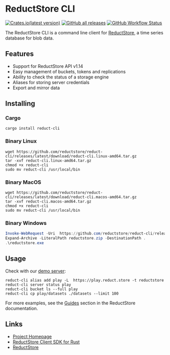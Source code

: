 # ReductStore CLI


[![Crates.io(latest version)](https://img.shields.io/crates/dv/reduct-cli)](https://crates.io/crates/reduct-cli)
[![GitHub all releases](https://img.shields.io/github/downloads/reductstore/reduct-cli/total)](https://github.com/reductstore/reduct-cli/releases/latest)
[![GitHub Workflow Status](https://img.shields.io/github/actions/workflow/status/reductstore/reduct-cli/ci.yml?branch=main)](https://github.com/reductstore/reduct-cli/actions)


The ReductStore CLI is a command line client for [ReductStore](https://www.reduct.store), a time series database for
blob data.

## Features

* Support for ReductStore API v1.14
* Easy management of buckets, tokens and replications
* Ability to check the status of a storage engine
* Aliases for storing server credentials
* Export and mirror data

## Installing

### Cargo

```shell
cargo install reduct-cli
```

### Binary Linux

```shell
wget https://github.com/reductstore/reduct-cli/releases/latest/download/reduct-cli.linux-amd64.tar.gz
tar -xvf reduct-cli.linux-amd64.tar.gz
chmod +x reduct-cli
sudo mv reduct-cli /usr/local/bin
```

### Binary MacOS

```shell
wget https://github.com/reductstore/reduct-cli/releases/latest/download/reduct-cli.macos-amd64.tar.gz
tar -xvf reduct-cli.macos-amd64.tar.gz
chmod +x reduct-cli
sudo mv reduct-cli /usr/local/bin
```


### Binary Windows

```powershell
Invoke-WebRequest -Uri  https://github.com/reductstore/reduct-cli/releases/latest/download/reduct-cli.win-amd64.zip -OutFile reductstore.zip
Expand-Archive -LiteralPath reductstore.zip -DestinationPath .
.\reductstore.exe
```

## Usage

Check with our [demo server](https://play.reduct.store):

```shell
reduct-cli alias add play -L  https://play.reduct.store -t reductstore
reduct-cli server status play
reduct-cli bucket ls --full play
reduct-cli cp play/datasets ./datasets --limit 100
```

For more examples, see the [Guides](https://www.reduct.store/docs/guides) section in the ReductStore documentation.


## Links

* [Project Homepage](https://www.reduct.store)
* [ReductStore Client SDK for Rust](https://github.com/reductstore/reduct-rs)
* [ReductStore](https://github.com/reductstore/reductstore)

